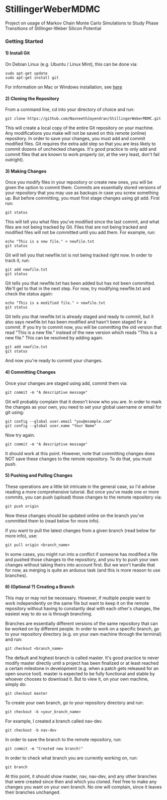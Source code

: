 # StillingerWeberMDMC
Project on usage of Markov Chain Monte Carlo Simulations to Study Phase Transitions of Stillinger-Weber Silicon Potential

### Getting Started

#### 1) Install Git
On Debian Linux (e.g. Ubuntu / Linux Mint), this can be done via:

`sudo apt-get update` <br /> 
`sudo apt-get install git`

For information on Mac or Windows installation, see [here](https://git-scm.com/book/en/v2/Getting-Started-Installing-Git)

#### 2) Cloning the Repository
From a command line, cd into your directory of choice and run:

`git clone https://github.com/NavneethJayendran/StillingerWeberMDMC.git`

This will create a local copy of the entire Git repository on your machine. Any modifications you make will not be saved on this remote (online) repository. In order to save your changes, you must add and commit modified files. Git requires the extra add step so that you are less likely to commit dozens of unchecked changes. It's good practice to only add and commit files that are known to work properly (or, at the very least, don't fail outright).

#### 3) Making Changes

Once you modify files in your repository or create new ones, you will be given the option to commit them. Commits are essentially stored versions of your repository that you may use as backups in case you screw something up. But before committing, you must first stage changes using git add. First run:

`git status`

This will tell you what files you've modified since the last commit, and what files are not being tracked by Git. Files that are not being tracked and modified files will not be committed until you add them. For example, run:

`echo "This is a new file." > newfile.txt`  <br />
`git status`

Git will tell you that newfile.txt is not being tracked right now. In order to track it, run:

`git add newfile.txt`  <br />
`git status`

Git tells you that newfile.txt has been added but has not been committed. We'll get to that in the next step. For now, try modifying newfile.txt and check the status again:

`echo "This is a modified file." > newfile.txt`  <br />
`git status`

Git tells you that newfile.txt is already staged and ready to commit, but it also says newfile.txt has been modified and hasn't been staged for a commit. If you try to commit now, you will be committing the old version that read "This is a new file." instead of the new version which reads "This is a new file." This can be resolved by adding again.

`git add newfile.txt`  <br />
`git status`

And now you're ready to commit your changes.

#### 4) Committing Changes

Once your changes are staged using add, commit them via:

`git commit -m "A descriptive message"`

Git will probably complain that it doesn't know who you are. In order to mark the changes as your own, you need to set your global username or email for git using:

`git config --global user.email "you@example.com"`  <br />
`git config --global user.name "Your Name"`

Now try again.

`git commit -m "A descriptive message"` 

It should work at this point. However, note that committing changes does NOT save these changes to the remote repository. To do that, you must push.

#### 5) Pushing and Pulling Changes

These operations are a little bit intricate in the general case, so I'd advise reading a more comprehensive tutorial. But once you've made one or more commits, you can push (upload) those changes to the remote repository via:

`git push origin`

Now these changes should be updated online on the branch you've committed them to (read below for more info).

If you want to pull the latest changes from a given branch (read below for more info), use:

`git pull origin <branch_name>`

In some cases, you might run into a conflict if someone has modified a file and pushed those changes to the repository, and you try to push your own changes without taking theirs into account first. But we won't handle that for now, as merging is quite an arduous task (and this is more reason to use branches).

#### 6) (Optional ?) Creating a Branch

This may or may not be necessary. However, if multiple people want to work independently on the same file but want to keep it on the remote repository without having to constantly deal with each other's changes, the easiest way to do so is through branching.

Branches are essentially different versions of the same repository that can be worked on by different people. In order to work on a specific branch, go to your repository directory (e.g. on your own machine through the terminal) and run:

`git checkout <branch_name>`

The default and highest branch is called master. It's good practice to never modify master directly until a project has been finalized or at least reached a certain milestone in development (e.g. when a patch gets released for an open source tool). master is expected to be fully functional and stable by whoever chooses to download it. But to view it, on your own machine, simply do:

`git checkout master`

To create your own branch, go to your repository directory and run:

`git checkout -b <your_branch_name>`

For example, I created a branch called nav-dev.

`git checkout -b nav-dev`

In order to save the branch to the remote repository, run:

`git commit -m "Created new branch!"`

In order to check what branch you are currently working on, run:

`git branch`

At this point, it should show master, nav, nav-dev, and any other branches that were created since then and which you cloned. Feel free to make any changes you want on your own branch. No one will complain, since it leaves their branches unchanged.
